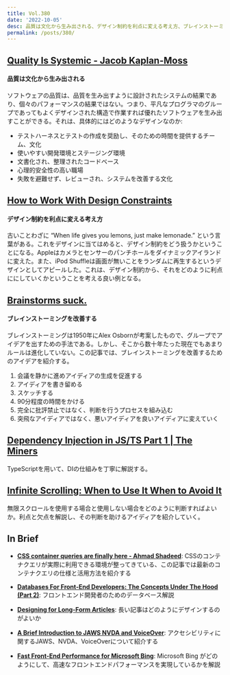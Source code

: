 ```yaml
---
title: Vol.380
date: '2022-10-05'
desc: 品質は文化から生み出される、デザイン制約を利点に変える考え方、ブレインストーミングを改善する、ほか計10リンク
permalink: /posts/380/
---
```



## [Quality Is Systemic - Jacob Kaplan-Moss](https://jacobian.org/2022/sep/9/quality-is-systemic/)
#### 品質は文化から生み出される

ソフトウェアの品質は、品質を生み出すように設計されたシステムの結果であり、個々のパフォーマンスの結果ではない。つまり、平凡なプログラマのグループであってもよくデザインされた構造で作業すれば優れたソフトウェアを生み出すことができる。それは、具体的にはどのようなデザインなのか:

- テストハーネスとテストの作成を奨励し、そのための時間を提供するチーム、文化
- 使いやすい開発環境とステージング環境
- 文書化され、整理されたコードベース
- 心理的安全性の高い職場
- 失敗を避難せず、レビューされ、システムを改善する文化


## [How to Work With Design Constraints](https://jarango.com/2022/09/09/how-to-work-with-design-constraints/)
#### デザイン制約を利点に変える考え方

古いことわざに “When life gives you lemons, just make lemonade.” という言葉がある。これをデザインに当てはめると、デザイン制約をどう扱うかということになる。Appleはカメラとセンサーのパンチホールをダイナミックアイランドに変えた。また、iPod Shuffleは画面が無いことをランダムに再生するというデザインとしてアピールした。これは、デザイン制約から、それをどのように利点ににしていくかということを考える良い例となる。


## [Brainstorms suck.](https://newsletters.feedbinusercontent.com/515/515974fd5aef6111a2afb12f840ef6dc4036142f.html)
#### ブレインストーミングを改善する

ブレインストーミングは1950年にAlex Osbornが考案したもので、グループでアイデアを出すための手法である。しかし、そこから数十年たった現在でもあまりルールは進化していない。この記事では、ブレインストーミングを改善するためのアイデアを紹介する。

1. 会議を静かに進めアイディアの生成を促進する
1. アイディアを書き留める
1. スケッチする
1. 90分程度の時間をかける
1. 完全に批評禁止ではなく、判断を行うプロセスを組み込む
1. 突飛なアイディアではなく、悪いアイディアを良いアイディアに変えていく


## [Dependency Injection in JS/TS  Part 1 | The Miners](https://blog.codeminer42.com/dependency-injection-in-js-ts-part-1/)

TypeScriptを用いて、DIの仕組みを丁寧に解説する。


## [Infinite Scrolling: When to Use It When to Avoid It](https://www.nngroup.com/articles/infinite-scrolling-tips/)

無限スクロールを使用する場合と使用しない場合をどのように判断すればよいか。利点と欠点を解説し、その判断を助けるアイディアを紹介していく。



## In Brief

- **[CSS container queries are finally here - Ahmad Shadeed](https://ishadeed.com/article/container-queries-are-finally-here/)**: CSSのコンテナクエリが実際に利用できる環境が整ってきている、この記事では最新のコンテナクエリの仕様と活用方法を紹介する

- **[Databases For Front-End Developers: The Concepts Under The Hood (Part 2)](https://www.smashingmagazine.com/2022/09/databases-frontend-developers-concepts-under-hood/)**: フロントエンド開発者のためのデータベース解説

- **[Designing for Long-Form Articles](https://css-tricks.com/designing-for-long-form-articles/)**: 長い記事はどのようにデザインするのがよいか

- **[A Brief Introduction to JAWS NVDA and VoiceOver](https://css-tricks.com/comparing-jaws-nvda-and-voiceover/)**: アクセシビリティに関するJAWS、NVDA、VoiceOverについて紹介する

- **[Fast Front-End Performance for Microsoft Bing](https://blogs.bing.com/search-quality-insights/august-2022/Fast-Front-End-Performance-for-Microsoft-Bing/)**: Microsoft Bing がどのようにして、高速なフロントエンドパフォーマンスを実現しているかを解説
